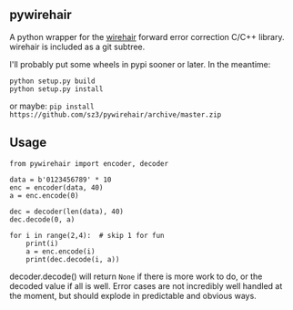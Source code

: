 ## pywirehair

A python wrapper for the [wirehair](https://github.com/catid/wirehair) forward error correction C/C++ library. wirehair is included as a git subtree.

I'll probably put some wheels in pypi sooner or later. In the meantime:

```
python setup.py build
python setup.py install
```

or maybe:
`pip install https://github.com/sz3/pywirehair/archive/master.zip`

## Usage

```
from pywirehair import encoder, decoder

data = b'0123456789' * 10
enc = encoder(data, 40)
a = enc.encode(0)

dec = decoder(len(data), 40)
dec.decode(0, a)

for i in range(2,4):  # skip 1 for fun
    print(i)
    a = enc.encode(i)
    print(dec.decode(i, a))
```

decoder.decode() will return `None` if there is more work to do, or the decoded value if all is well. Error cases are not incredibly well handled at the moment, but should explode in predictable and obvious ways.

